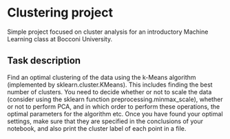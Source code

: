 # Clustering project
Simple project focused on cluster analysis for an introductory Machine Learning class at Bocconi University.

## Task description
Find an optimal clustering of the data using the k-Means algorithm (implemented by sklearn.cluster.KMeans). This includes finding the best number of clusters. You need to decide whether or not to scale the data (consider using the sklearn function preprocessing.minmax_scale), whether or not to perform PCA, and in which order to perform these operations, the optimal parameters for the algorithm etc. Once you have found your optimal settings, make sure that they are specified in the conclusions of your notebook, and also print the cluster label of each point in a file.

